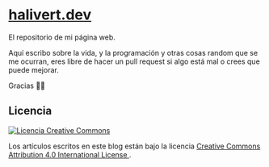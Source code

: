 # [halivert.dev](https://halivert.dev)

El repositorio de mi página web.

Aquí escribo sobre la vida, y la programación y otras cosas random que se me
ocurran, eres libre de hacer un pull request si algo está mal o crees que puede
mejorar.

Gracias 🙏🏽

## Licencia

<a rel="license" href="http://creativecommons.org/licenses/by/4.0/">
  <img
    alt="Licencia Creative Commons"
    src="https://i.creativecommons.org/l/by/4.0/88x31.png"
  />
</a>

Los artículos escritos en este blog están bajo la licencia
<a rel="license" href="http://creativecommons.org/licenses/by/4.0/">
Creative Commons Attribution 4.0 International License
</a>.
